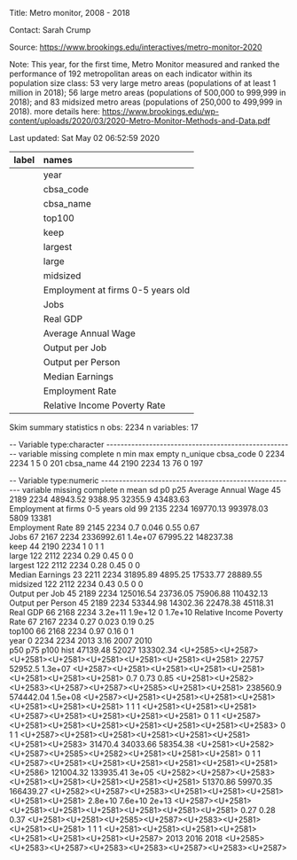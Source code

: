 
Title:  Metro monitor, 2008 - 2018  

Contact:  Sarah Crump  

Source:  https://www.brookings.edu/interactives/metro-monitor-2020  

Note:  This year, for the first time, Metro Monitor measured and ranked the performance of 192 metropolitan areas on each indicator within its population size class: 53 very large metro areas (populations of at least 1 million in 2018); 56 large metro areas (populations of 500,000 to 999,999 in 2018); and 83 midsized metro areas (populations of 250,000 to 499,999 in 2018).
more details here: https://www.brookings.edu/wp-content/uploads/2020/03/2020-Metro-Monitor-Methods-and-Data.pdf  

Last updated:  Sat May 02 06:52:59 2020 



|label |names                             |
|:-----|:---------------------------------|
|      |year                              |
|      |cbsa_code                         |
|      |cbsa_name                         |
|      |top100                            |
|      |keep                              |
|      |largest                           |
|      |large                             |
|      |midsized                          |
|      |Employment at firms 0-5 years old |
|      |Jobs                              |
|      |Real GDP                          |
|      |Average Annual Wage               |
|      |Output per Job                    |
|      |Output per Person                 |
|      |Median Earnings                   |
|      |Employment Rate                   |
|      |Relative Income Poverty Rate      |


Skim summary statistics
 n obs: 2234 
 n variables: 17 

-- Variable type:character -----------------------------------------------------
  variable missing complete    n min max empty n_unique
 cbsa_code       0     2234 2234   1   5     0      201
 cbsa_name      44     2190 2234  13  76     0      197

-- Variable type:numeric -------------------------------------------------------
                          variable missing complete    n          mean           sd       p0          p25
               Average Annual Wage      45     2189 2234   48943.52      9388.95    32355.9   43483.63   
 Employment at firms 0-5 years old      99     2135 2234  169770.13    993978.03     5809     13381      
                   Employment Rate      89     2145 2234       0.7          0.046       0.55      0.67   
                              Jobs      67     2167 2234 2336992.61         1.4e+07 67995.22 148237.38   
                              keep      44     2190 2234       1            0           1         1      
                             large     122     2112 2234       0.29         0.45        0         0      
                           largest     122     2112 2234       0.28         0.45        0         0      
                   Median Earnings      23     2211 2234   31895.89      4895.25    17533.77  28889.55   
                          midsized     122     2112 2234       0.43         0.5         0         0      
                    Output per Job      45     2189 2234  125016.54     23736.05    75906.88 110432.13   
                 Output per Person      45     2189 2234   53344.98     14302.36    22478.38  45118.31   
                          Real GDP      66     2168 2234       3.2e+11      1.9e+12     0         1.7e+10
      Relative Income Poverty Rate      67     2167 2234       0.27         0.023       0.19      0.25   
                            top100      66     2168 2234       0.97         0.16        0         1      
                              year       0     2234 2234    2013            3.16     2007      2010      
          p50          p75         p100     hist
  47139.48     52027       133302.34    <U+2585><U+2587><U+2581><U+2581><U+2581><U+2581><U+2581><U+2581>
  22757        52952.5          1.3e+07 <U+2587><U+2581><U+2581><U+2581><U+2581><U+2581><U+2581><U+2581>
      0.7          0.73         0.85    <U+2581><U+2582><U+2583><U+2587><U+2587><U+2585><U+2581><U+2581>
 238560.9     574442.04         1.5e+08 <U+2587><U+2581><U+2581><U+2581><U+2581><U+2581><U+2581><U+2581>
      1            1            1       <U+2581><U+2581><U+2581><U+2587><U+2581><U+2581><U+2581><U+2581>
      0            1            1       <U+2587><U+2581><U+2581><U+2581><U+2581><U+2581><U+2581><U+2583>
      0            1            1       <U+2587><U+2581><U+2581><U+2581><U+2581><U+2581><U+2581><U+2583>
  31470.4      34033.66     58354.38    <U+2581><U+2582><U+2587><U+2585><U+2582><U+2581><U+2581><U+2581>
      0            1            1       <U+2587><U+2581><U+2581><U+2581><U+2581><U+2581><U+2581><U+2586>
 121004.32    133935.41     3e+05       <U+2582><U+2587><U+2583><U+2581><U+2581><U+2581><U+2581><U+2581>
  51370.86     59970.35    166439.27    <U+2582><U+2587><U+2583><U+2581><U+2581><U+2581><U+2581><U+2581>
      2.8e+10      7.6e+10  2e+13       <U+2587><U+2581><U+2581><U+2581><U+2581><U+2581><U+2581><U+2581>
      0.27         0.28         0.37    <U+2581><U+2581><U+2585><U+2587><U+2583><U+2581><U+2581><U+2581>
      1            1            1       <U+2581><U+2581><U+2581><U+2581><U+2581><U+2581><U+2581><U+2587>
   2013         2016         2018       <U+2585><U+2583><U+2587><U+2583><U+2583><U+2587><U+2583><U+2587>
